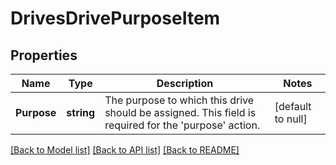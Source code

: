 # DrivesDrivePurposeItem

## Properties
Name | Type | Description | Notes
------------ | ------------- | ------------- | -------------
**Purpose** | **string** | The purpose to which this drive should be assigned. This field is required for the &#39;purpose&#39; action. | [default to null]

[[Back to Model list]](../README.md#documentation-for-models) [[Back to API list]](../README.md#documentation-for-api-endpoints) [[Back to README]](../README.md)


